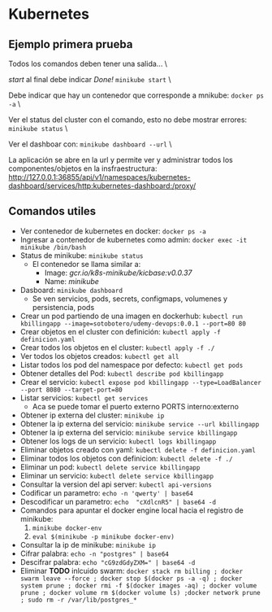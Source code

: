 # Kubernetes

## Ejemplo primera prueba

Todos los comandos deben tener una salida... \

*start* al final debe indicar *Done!* `minikube start` \

Debe indicar que hay un contenedor que corresponde a mnikube: `docker ps -a` \

Ver el status del cluster con el comando, esto no debe mostrar errores: `minikube status` \

Ver el dashboar con: `minikube dashboard --url` \

La aplicación se abre en la url y permite ver y administrar todos los componentes/objetos en la insfraestructura: <http://127.0.0.1:36855/api/v1/namespaces/kubernetes-dashboard/services/http:kubernetes-dashboard:/proxy/>

## Comandos utiles

- Ver contenedor de kubernetes en docker: `docker ps -a`
- Ingresar a contenedor de kubernetes como admin: `docker exec -it minikube /bin/bash`
- Status de minikube: `minikube status`
  - El contenedor se llama similar a:
    - Image: *gcr.io/k8s-minikube/kicbase:v0.0.37*
    - Name: *minikube*
- Dasboard: `minikube dashboard`
  - Se ven servicios, pods, secrets, configmaps, volumenes y persistencia, pods
- Crear un pod partiendo de una imagen en dockerhub: `kubectl run kbillingapp --image=sotobotero/udemy-devops:0.0.1 --port=80 80`
- Crear objetos en el cluster con definición: `kubectl apply -f definicion.yaml`
- Crear todos los objetos en el cluster: `kubectl apply -f ./`
- Ver todos los objetos creados: `kubectl get all`
- Listar todos los pod del namespace por defecto: `kubectl get pods`
- Obtener detalles del Pod: `kubectl describe pod kbillingapp`
- Crear el servicio: `kubectl expose pod kbillingapp --type=LoadBalancer --port 8080 --target-port=80`
- Listar servicios: `kubectl get services`
  - Aca se puede tomar el puerto externo PORTS interno:externo
- Obtener ip externa del cluster: `minikube ip`
- Obtener la ip externa del servicio: `minikube service --url kbillingapp`
- Obtener la ip externa del servicio: `minikube service kbillingapp`
- Obtener los logs de un servicio: `kubectl logs kbillingapp`
- Eliminar objetos creado con yaml: `kubectl delete -f definicion.yaml`
- Eliminar todos los objetos con definicion: `kubectl delete -f ./`
- Eliminar un pod: `kubectl delete service kbillingapp`
- Eliminar un servicio: `kubectl delete service kbillingapp`
- Consultar la version del api server: `kubectl api-versions`
- Codificar un parametro: `echo -n 'qwerty' | base64`
- Descodificar un parametro: `echo  "cXdlcnR5" | base64 -d`
- Comandos para apuntar el docker engine local hacia el registro de minikube:
    1. `minikube docker-env`
    2. `eval $(minikube -p minikube docker-env)`
- Consultar la ip de minikube: `minikube ip`
- Cifrar palabra: `echo -n "postgres" | base64`
- Descifrar palabra: `echo "cG9zdGdyZXM=" | base64 -d`
- Eliminar **TODO** inlcuido swarm: `docker stack rm billing ; docker swarm leave --force ; docker stop $(docker ps -a -q) ; docker system prune ; docker rmi -f $(docker images -aq) ; docker volume prune ; docker volume rm $(docker volume ls) ;docker network prune ; sudo rm -r /var/lib/postgres_*`
